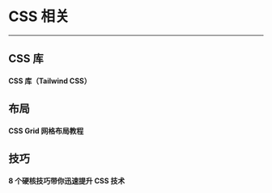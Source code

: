 # CSS 相关

---

## CSS 库

<div class="bookRow">
	<div class="bookCell" onClick="navTo('https://www.tailwindcss.cn/docs/installation')">
		<h4 class="bookName">CSS 库（Tailwind CSS）</h4>
		<p class="bookDescribe"></p>
	</div>
</div>

## 布局

<div class="bookRow">
	<div class="bookCell" onClick="navTo('https://www.ruanyifeng.com/blog/2019/03/grid-layout-tutorial.html')">
		<h4 class="bookName">CSS Grid 网格布局教程</h4>
		<p class="bookDescribe"></p>
	</div>
</div>

## 技巧

<div class="bookRow">
	<div class="bookCell" onClick="navTo('https://mp.weixin.qq.com/s?__biz=MzAxODE2MjM1MA==&mid=2651565371&idx=3&sn=3b92f5d78c832abb1cbb8dc834a28ca5&chksm=80257afab752f3ec3618490623cbc337bb5ba3556b9b4ae2cdea300901519ff8f29b0badb093&scene=21#wechat_redirect')">
		<h4 class="bookName">8 个硬核技巧带你迅速提升 CSS 技术</h4>
		<p class="bookDescribe"></p>
	</div>
</div>